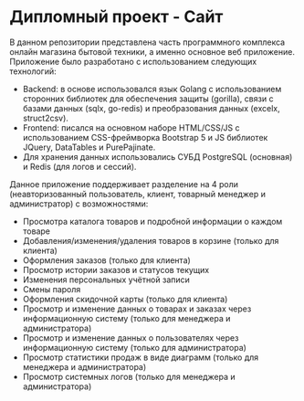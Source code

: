 # Дипломный проект - Сайт

В данном репозитории представлена часть программного комплекса онлайн магазина бытовой техники, а именно основное веб приложение. 
Приложение было разработано с использованием следующих технологий:
- Backend: в основе использовался язык Golang с использованием сторонних библиотек для обеспечения защиты (gorilla), связи с базами данных (sqlx, go-redis) и преобразования данных (excelx, struct2csv). 
- Frontend: писался на основном наборе HTML/CSS/JS с использованием CSS-фреймворка Bootstrap 5 и JS библиотек JQuery, DataTables и PurePajinate. 
- Для хранения данных использовались СУБД PostgreSQL (основная) и Redis (для логов и сессий). 

Данное приложение поддерживает разделение на 4 роли (неавторизованный пользователь, клиент, товарный менеджер и администратор) с возможностями: 
- Просмотра каталога товаров и подробной информации о каждом товаре
- Добавления/изменения/удаления товаров в корзине (только для клиента)
- Оформления заказов (только для клиента)
- Просмотр истории заказов и статусов текущих
- Изменения персональных учётной записи
- Смены пароля
- Оформления скидочной карты (только для клиента)
- Просмотр и изменение данных о товарах и заказах через информационную систему (только для менеджера и администратора)
- Просмотр и изменение данных о пользователях через информационную систему (только для администратора)
- Просмотр статистики продаж в виде диаграмм (только для менеджера и администратора)
- Просмотр системных логов (только для менеджера и администратора)
